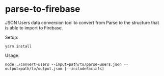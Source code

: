 # parse-to-firebase
JSON Users data conversion tool to convert from Parse to the structure that is able to import to Firebase.

Setup:
```
yarn install
```

Usage:
```
node ./convert-users --input=path/to/parse-users.json --output=path/to/output.json [--includeSocials]
```
